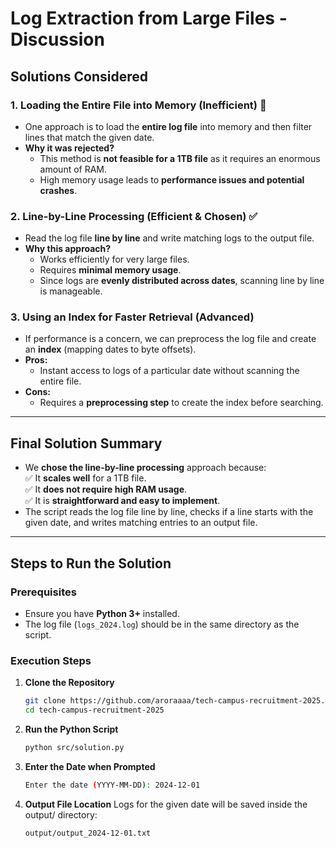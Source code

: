 # **Log Extraction from Large Files - Discussion**

## **Solutions Considered**

### **1. Loading the Entire File into Memory (Inefficient) 🚫**
- One approach is to load the **entire log file** into memory and then filter lines that match the given date.  
- **Why it was rejected?**  
  - This method is **not feasible for a 1TB file** as it requires an enormous amount of RAM.  
  - High memory usage leads to **performance issues and potential crashes**.  

### **2. Line-by-Line Processing (Efficient & Chosen) ✅**
- Read the log file **line by line** and write matching logs to the output file.  
- **Why this approach?**  
  - Works efficiently for very large files.  
  - Requires **minimal memory usage**.  
  - Since logs are **evenly distributed across dates**, scanning line by line is manageable.  

### **3. Using an Index for Faster Retrieval (Advanced)**
- If performance is a concern, we can preprocess the log file and create an **index** (mapping dates to byte offsets).  
- **Pros:**  
  - Instant access to logs of a particular date without scanning the entire file.  
- **Cons:**  
  - Requires a **preprocessing step** to create the index before searching.  

---

## **Final Solution Summary**
- We **chose the line-by-line processing** approach because:  
  ✅ It **scales well** for a 1TB file.  
  ✅ It **does not require high RAM usage**.  
  ✅ It is **straightforward and easy to implement**.  
- The script reads the log file line by line, checks if a line starts with the given date, and writes matching entries to an output file.  

---

## **Steps to Run the Solution**

### **Prerequisites**
- Ensure you have **Python 3+** installed.  
- The log file (`logs_2024.log`) should be in the same directory as the script.  

### **Execution Steps**
1. **Clone the Repository**
   ```bash
   git clone https://github.com/aroraaaa/tech-campus-recruitment-2025.git
   cd tech-campus-recruitment-2025
2. **Run the Python Script**

    ```bash
    python src/solution.py
3. **Enter the Date when Prompted**
    ```bash
    Enter the date (YYYY-MM-DD): 2024-12-01
4. **Output File Location**
Logs for the given date will be saved inside the output/ directory:
    ```bash
    output/output_2024-12-01.txt
